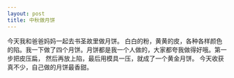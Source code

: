```yaml
---
layout: post
title: 中秋做月饼
---
```



今天我和爸爸妈妈一起去书圣故里做月饼。
白白的粉，黄黄的皮，各种各样颜色的陷。我一下做了四个月饼。月饼都是我一个人做的，大家都夸我做得好哦。第一步把皮压扁， 然后再放上陷，最后用模具一压，就成了一个黄金月饼。
今天收获真不少，自己做的月饼最香甜。

